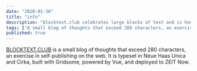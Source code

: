 ```yaml
---
date: "2020-01-30"
title: "info"
description: "blocktext.club celebrates large blocks of text and is home to shortform blog posts and longform pseudo-essays."
tags: ["A small blog of thoughts that exceed 280 characters, an exercise in self-publishing on the web."]
published: true
---
```


[BLOCKTEXT.CLUB](blocktext.club) is a small blog of thoughts that exceed 280 characters, an exercise in self-publishing on the web.
It is typeset in Neue Haas Unica and Cirka, built with Gridsome, powered by Vue, and deployed to ZEIT Now.

